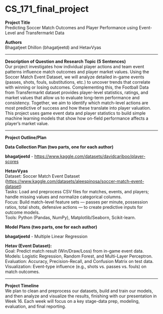 # CS_171_final_project

**Project Title**<br>
Predicting Soccer Match Outcomes and Player Performance using Event-Level and Transfermarkt Data

**Authors**<br>
Bhagatjeet Dhillon (bhagatjeetd) and HetavVyas

---

**Description of Question and Research Topic (5 Sentences)**<br>
Our project investigates how individual player actions and team event patterns influence match outcomes and player market values. Using the Soccer Match Event Dataset, we will analyze detailed in-game events (passes, shots, fouls, substitutions, etc.) to uncover trends that correlate with winning or losing outcomes. Complementing this, the Football Data from Transfermarkt dataset provides player-level statistics, ratings, and market values that allow us to evaluate long-term performance and consistency. Together, we aim to identify which match-level actions are most predictive of success and how these translate into player valuation. This project uses game event data and player statistics to build simple machine learning models that show how on-field performance affects a player’s market value.

---

**Project Outline/Plan**

**Data Collection Plan (two parts, one for each author)**

**bhagatjeetd** - https://www.kaggle.com/datasets/davidcariboo/player-scores

**HetavVyas**<br>
Dataset: Soccer Match Event Dataset (https://www.kaggle.com/datasets/aleespinosa/soccer-match-event-dataset)<br>
Tasks: Load and preprocess CSV files for matches, events, and players; handle missing values and normalize categorical columns.<br>
Focus: Build match-level feature sets — passes per minute, possession ratios, total shots, defensive actions — to create predictive inputs for outcome models.<br>
Tools: Python (Pandas, NumPy), Matplotlib/Seaborn, Scikit-learn.

**Model Plans (two parts, one for each author)**

**bhagatjeetd** - Multiple Linear Regression

**Hetav (Event Dataset):**<br>
Goal: Predict match result (Win/Draw/Loss) from in-game event data.  <br>
Models: Logistic Regression, Random Forest, and Multi-Layer Perceptron.  <br>
Evaluation: Accuracy, Precision-Recall, and Confusion Matrix on test data.  <br>
Visualization: Event-type influence (e.g., shots vs. passes vs. fouls) on match outcomes.  

---

**Project Timeline**<br>
We plan to clean and preprocess our datasets, build and train our models, and then analyze and visualize the results, finishing with our presentation in Week 16. Each week will focus on a key stage-data prep, modeling, evaluation, and final reporting.

